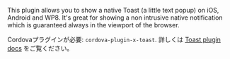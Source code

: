 
This plugin allows you to show a native Toast (a little text popup) on iOS, Android and WP8. It's great for showing a non intrusive native notification which is guaranteed always in the viewport of the browser.

Cordovaプラグインが必要: `cordova-plugin-x-toast`. 詳しくは [Toast plugin docs](https://github.com/EddyVerbruggen/Toast-PhoneGap-Plugin) をご覧ください。
